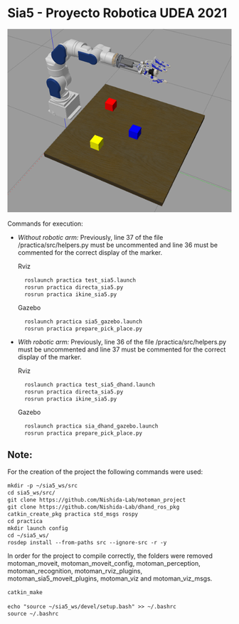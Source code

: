 
# Sia5 - Proyecto Robotica UDEA 2021 

![SIA5](image/SIA5.png)

Commands for execution:

- _Without robotic arm:_
Previously, line 37 of the file /practica/src/helpers.py must be uncommented and line 36 must be commented for the correct display of the marker.

    Rviz

        roslaunch practica test_sia5.launch
        rosrun practica directa_sia5.py
        rosrun practica ikine_sia5.py

    Gazebo

        roslaunch practica sia5_gazebo.launch
        rosrun practica prepare_pick_place.py

- _With robotic arm:_
Previously, line 36 of the file /practica/src/helpers.py must be uncommented and line 37 must be commented for the correct display of the marker.

    Rviz

        roslaunch practica test_sia5_dhand.launch
        rosrun practica directa_sia5.py
        rosrun practica ikine_sia5.py

    Gazebo 

        roslaunch practica sia_dhand_gazebo.launch
        rosrun practica prepare_pick_place.py


## Note:
For the creation of the project the following commands were used:

    mkdir -p ~/sia5_ws/src
    cd sia5_ws/src/
    git clone https://github.com/Nishida-Lab/motoman_project
    git clone https://github.com/Nishida-Lab/dhand_ros_pkg
    catkin_create_pkg practica std_msgs rospy 
    cd practica
    mkdir launch config
    cd ~/sia5_ws/
    rosdep install --from-paths src --ignore-src -r -y

In order for the project to compile correctly, the folders were removed motoman_moveit, motoman_moveit_config, motoman_perception, motoman_recognition, motoman_rviz_plugins, motoman_sia5_moveit_plugins, motoman_viz and motoman_viz_msgs.

    catkin_make

    echo "source ~/sia5_ws/devel/setup.bash" >> ~/.bashrc
    source ~/.bashrc

